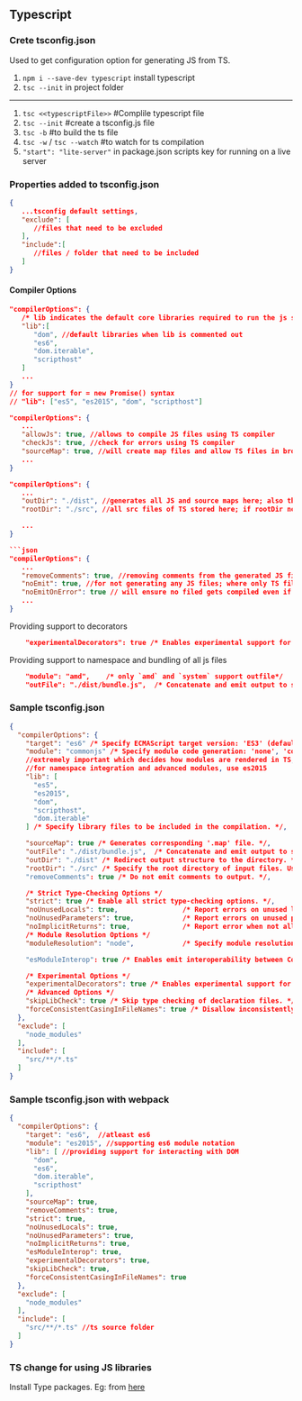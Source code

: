 ## Typescript

### Crete tsconfig.json
Used to get configuration option for generating JS from TS.
1. `npm i --save-dev typescript` install typescript
2. `tsc --init` in project folder

---

1. `tsc <<typescriptFile>>` #Complile typescript file
2. `tsc --init` #create a tsconfig.js file
3. `tsc -b` #to build the ts file
4. `tsc -w` / `tsc --watch` #to watch for ts compilation
5. `"start": "lite-server"` in package.json scripts key for running on a live server

### Properties added to tsconfig.json

```json
{
   ...tsconfig default settings,
   "exclude": [
      //files that need to be excluded
   ],
   "include":[
      //files / folder that need to be included
   ]
}
```

#### Compiler Options

```json
"compilerOptions": {
   /* lib indicates the default core libraries required to run the js syntax like document and window properties */
   "lib":[
      "dom", //default libraries when lib is commented out
      "es6",
      "dom.iterable",
      "scripthost"
   ]
   ...
}
// for support for = new Promise() syntax
// "lib": ["es5", "es2015", "dom", "scripthost"]
```

```json
"compilerOptions": {
   ...
   "allowJs": true, //allows to compile JS files using TS compiler
   "checkJs": true, //check for errors using TS compiler
   "sourceMap": true, //will create map files and allow TS files in browser that aids development and debugging
   ...
}
```

```json
"compilerOptions": {
   ...
   "outDir": "./dist", //generates all JS and source maps here; also the output directory retains the directory structure from input src folders
   "rootDir": "./src", //all src files of TS stored here; if rootDir not given then all TS files in other folders also gets compiled into the outDir

   ...
}

```json
"compilerOptions": {
   ...
   "removeComments": true, //removing comments from the generated JS files
   "noEmit": true, //for not generating any JS files; where only TS files are required
   "noEmitOnError": true // will ensure no filed gets compiled even if one error present in any TS file
   ...
}

```

Providing support to decorators
```json
    "experimentalDecorators": true /* Enables experimental support for ES7 
```

Providing support to namespace and bundling of all js files
```json
    "module": "amd",    /* only `amd` and `system` support outfile*/
    "outFile": "./dist/bundle.js",  /* Concatenate and emit output to single file. */
```



### Sample tsconfig.json

```json
{
  "compilerOptions": {
    "target": "es6" /* Specify ECMAScript target version: 'ES3' (default), 'ES5', 'ES2015', 'ES2016', 'ES2017', 'ES2018', 'ES2019', 'ES2020', or 'ESNEXT'. */,
    "module": "commonjs" /* Specify module code generation: 'none', 'commonjs', 'amd', 'system', 'umd', 'es2015', 'es2020', or 'ESNext'. */,
    //extremely important which decides how modules are rendered in TS, default is commonjs
    //for namespace integration and advanced modules, use es2015
    "lib": [
      "es5",
      "es2015",
      "dom",
      "scripthost",
      "dom.iterable"
    ] /* Specify library files to be included in the compilation. */,

    "sourceMap": true /* Generates corresponding '.map' file. */,
    "outFile": "./dist/bundle.js",  /* Concatenate and emit output to single file. */
    "outDir": "./dist" /* Redirect output structure to the directory. */,
    "rootDir": "./src" /* Specify the root directory of input files. Use to 
    "removeComments": true /* Do not emit comments to output. */,

    /* Strict Type-Checking Options */
    "strict": true /* Enable all strict type-checking options. */,
    "noUnusedLocals": true,                /* Report errors on unused locals. */
    "noUnusedParameters": true,            /* Report errors on unused parameters. */
    "noImplicitReturns": true,             /* Report error when not all code paths in function return a value. */
    /* Module Resolution Options */
    "moduleResolution": "node",            /* Specify module resolution strategy: 'node' (Node.js) or 'classic' (TypeScript pre-1.6). */

    "esModuleInterop": true /* Enables emit interoperability between CommonJS and ES Modules via creation of namespace objects for all imports. Implies 'allowSyntheticDefaultImports'. */,

    /* Experimental Options */
    "experimentalDecorators": true /* Enables experimental support for ES7 decorators. */,
    /* Advanced Options */
    "skipLibCheck": true /* Skip type checking of declaration files. */,
    "forceConsistentCasingInFileNames": true /* Disallow inconsistently-cased references to the same file. */
  },
  "exclude": [
    "node_modules"
  ],
  "include": [
    "src/**/*.ts"
  ]
}

```


### Sample tsconfig.json with webpack

```json
{
  "compilerOptions": {
    "target": "es6",  //atleast es6
    "module": "es2015", //supporting es6 module notation
    "lib": [ //providing support for interacting with DOM
      "dom", 
      "es6",
      "dom.iterable",
      "scripthost"
    ],  
    "sourceMap": true,  
    "removeComments": true, 
    "strict": true, 
    "noUnusedLocals": true,   
    "noUnusedParameters": true,   
    "noImplicitReturns": true,        
    "esModuleInterop": true, 
    "experimentalDecorators": true, 
    "skipLibCheck": true,
    "forceConsistentCasingInFileNames": true 
  },
  "exclude": [
    "node_modules"
  ],
  "include": [
    "src/**/*.ts" //ts source folder
  ]
}

```


### TS change for using JS libraries
Install Type packages. Eg: from [here](https://github.com/DefinitelyTyped/DefinitelyTyped/tree/master/types)